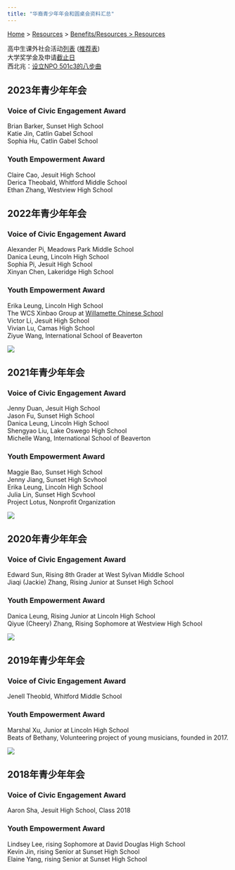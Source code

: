 ```yaml
---
title: "华裔青少年年会和圆桌会资料汇总"
---
```


[Home](https://pdxchinese.org/) > [Resources](https://pdxchinese.org/resources/) > [Benefits/Resources > Resources](https://pdxchinese.org/resources/benefits/resources/)

高中生课外社会活动[列表](https://goo.gl/2d2Kri) ([推荐表](https://goo.gl/5HpKVU))  
大学奖学金及申请[截止日](https://willamette.edu/offices/saga/students/external/index.html)  
西北兆：[设立NPO 501c3的八步曲](https://drive.google.com/file/d/1F5pXE9Ml0s2EY1s2_lgn2_IfSTszVgOO/view?usp=sharing)  

## 2023年青少年年会

### Voice of Civic Engagement Award  
Brian Barker, Sunset High School  
Katie Jin,	Catlin Gabel School  
Sophia Hu,	Catlin Gabel School  

### Youth Empowerment Award  
Claire Cao, Jesuit High School  
Derica Theobald, Whitford Middle School  
Ethan Zhang, Westview High School  

## 2022年青少年年会

### Voice of Civic Engagement Award  
Alexander Pi, Meadows Park Middle School  
Danica Leung, Lincoln High School  
Sophia Pi, Jesuit High School  
Xinyan Chen, Lakeridge High School  

### Youth Empowerment Award  
Erika Leung, Lincoln High School  
The WCS Xinbao Group at [Willamette Chinese School](https://wcscorvallis.webs.com/)  
Victor Li, Jesuit High School  
Vivian Lu, Camas High School  
Ziyue Wang, International School of Beaverton  

![](https://res.cloudinary.com/dhngj18do/image/upload/f_auto,q_auto/v1/images/divider)

## 2021年青少年年会

### Voice of Civic Engagement Award  
Jenny Duan, Jesuit High School  
Jason Fu, Sunset High School  
Danica Leung, Lincoln High School  
Shengyao Liu, Lake Oswego High School  
Michelle Wang, International School of Beaverton  

### Youth Empowerment Award  
Maggie Bao, Sunset High School  
Jenny Jiang, Sunset High Scvhool  
Erika Leung, Lincoln High School  
Julia Lin, Sunset High Scvhool  
Project Lotus, Nonprofit Organization  

![](https://res.cloudinary.com/dhngj18do/image/upload/f_auto,q_auto/v1/images/divider)

## 2020年青少年年会

### Voice of Civic Engagement Award  
Edward Sun, Rising 8th Grader at West Sylvan Middle School  
Jiaqi (Jackie) Zhang, Rising Junior at Sunset High School  

### Youth Empowerment Award  
Danica Leung, Rising Junior at Lincoln High School  
Qiyue (Cheery) Zhang, Rising Sophomore at Westview High School  

![](https://res.cloudinary.com/dhngj18do/image/upload/f_auto,q_auto/v1/images/divider)

## 2019年青少年年会

### Voice of Civic Engagement Award  
Jenell Theobld, Whitford Middle School  

### Youth Empowerment Award  
Marshal Xu, Junior at Lincoln High School  
Beats of Bethany, Volunteering project of young musicians, founded in 2017.    

![](https://res.cloudinary.com/dhngj18do/image/upload/f_auto,q_auto/v1/images/divider)

## 2018年青少年年会

### Voice of Civic Engagement Award  
Aaron Sha, Jesuit High School, Class 2018  

### Youth Empowerment Award  
Lindsey Lee, rising Sophomore at David Douglas High School  
Kevin Jin, rising Senior at Sunset High School  
Elaine Yang, rising Senior at Sunset High School  
